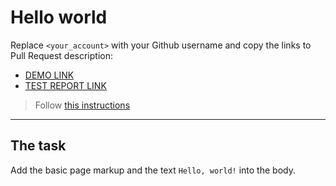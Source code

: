 # Hello world
Replace `<your_account>` with your Github username and copy the links to Pull Request description:
- [DEMO LINK](https://misha-vynnyk.github.io/layout_hello-world/)
- [TEST REPORT LINK](https://misha-vynnyk.github.io/layout_hello-world/report/html_report/)

> Follow [this instructions](https://mate-academy.github.io/layout_task-guideline/#how-to-solve-the-layout-tasks-on-github)
___

## The task 
Add the basic page markup and the text `Hello, world!` into the body.

